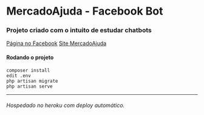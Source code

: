 # MercadoAjuda - Facebook Bot

### Projeto criado com o intuito de estudar chatbots

[Página no Facebook](https://www.facebook.com/appmercadoajuda/)
[Site MercadoAjuda](https://mercadoajuda.com.br/)

#### Rodando o projeto
```
composer install
edit .env
php artisan migrate
php artisan serve
```
---------
###### Hospedado no heroku com deploy automático.